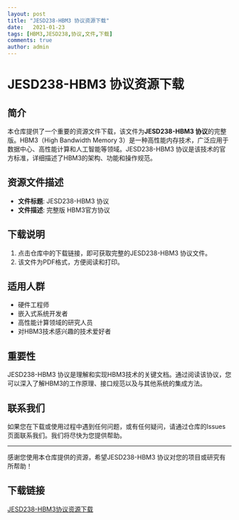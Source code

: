 ```yaml
---
layout: post
title: "JESD238-HBM3 协议资源下载"
date:   2021-01-23
tags: [HBM3,JESD238,协议,文件,下载]
comments: true
author: admin
---
```

# JESD238-HBM3 协议资源下载

## 简介

本仓库提供了一个重要的资源文件下载，该文件为**JESD238-HBM3 协议**的完整版。HBM3（High Bandwidth Memory 3）是一种高性能内存技术，广泛应用于数据中心、高性能计算和人工智能等领域。JESD238-HBM3 协议是该技术的官方标准，详细描述了HBM3的架构、功能和操作规范。

## 资源文件描述

- **文件标题**: JESD238-HBM3 协议
- **文件描述**: 完整版 HBM3官方协议

## 下载说明

1. 点击仓库中的下载链接，即可获取完整的JESD238-HBM3 协议文件。
2. 该文件为PDF格式，方便阅读和打印。

## 适用人群

- 硬件工程师
- 嵌入式系统开发者
- 高性能计算领域的研究人员
- 对HBM3技术感兴趣的技术爱好者

## 重要性

JESD238-HBM3 协议是理解和实现HBM3技术的关键文档。通过阅读该协议，您可以深入了解HBM3的工作原理、接口规范以及与其他系统的集成方法。

## 联系我们

如果您在下载或使用过程中遇到任何问题，或有任何疑问，请通过仓库的Issues页面联系我们。我们将尽快为您提供帮助。

---

感谢您使用本仓库提供的资源，希望JESD238-HBM3 协议对您的项目或研究有所帮助！

## 下载链接

[JESD238-HBM3协议资源下载](https://pan.quark.cn/s/bcc283118f4d)